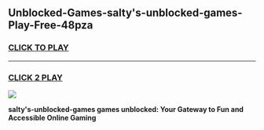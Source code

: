 
## Unblocked-Games-salty's-unblocked-games-Play-Free-48pza
<h3>
<a href="https://premium76.site?title=salty's-unblocked-games&ref=17A">CLICK TO PLAY</a></h3>
<hr>

<h3>
<a href="https://premium76.site?title=salty's-unblocked-games&ref=17A">CLICK 2 PLAY</a>
  
</h3>

<a href="https://premium76.site?title=salty's-unblocked-games&ref=17A"><img src="https://clearcache.store/games.png"></a>


**salty's-unblocked-games games unblocked: Your Gateway to Fun and Accessible Online Gaming**
